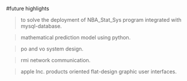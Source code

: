 #future highlights


>to solve the deployment of NBA_Stat_Sys program integrated with mysql-database.

>mathematical prediction model using python.

>po and vo system design.

>rmi network communication.

>apple Inc. products oriented flat-design graphic user interfaces.

